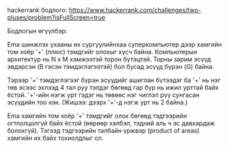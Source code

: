 hackerrank бодлого: https://www.hackerrank.com/challenges/two-pluses/problem?isFullScreen=true

Бодлогын өгүүлбэр:

Ema шинжлэх ухааны их сургуулийнхаа суперкомпьютер дээр хамгийн том хоёр '+' (плюс) тэмдгийг олохыг хүсч байна. Компьютерын архитектур нь N x M хэмжээтэй торон бүтэцтэй. Торны зарим эсүүд эвдэрсэн (B гэсэн тэмдэглэгээтэй) бол бусад эсүүд бүрэн (G) байна.

Тэрээр '+' тэмдэглэгээг бүрэн эсүүдийг ашиглан бүтээдэг ба '+' нь нэг төв эсээс эхлээд 4 тал руу тэлдэг бөгөөд гар бүр нь ижил урттай байх ёстой. '+'-ийн нэгж урт гэдэг нь төвөөс нэг чиглэл рүү сунгасан эсүүдийн тоо юм. (Жишээ: дээрх '+'-д нэгж урт нь 2 байна.)

Ema хамгийн том хоёр '+' тэмдгийг олох бөгөөд тэдгээрийн огтлолцолгүй байх ёстой (өөрөөр хэлбэл, тэдний аль ч эс давхардаж болохгүй). Тэгээд тэдгээрийн талбайн үржвэр (product of areas) хамгийн их байх тохиолдлыг ол.
